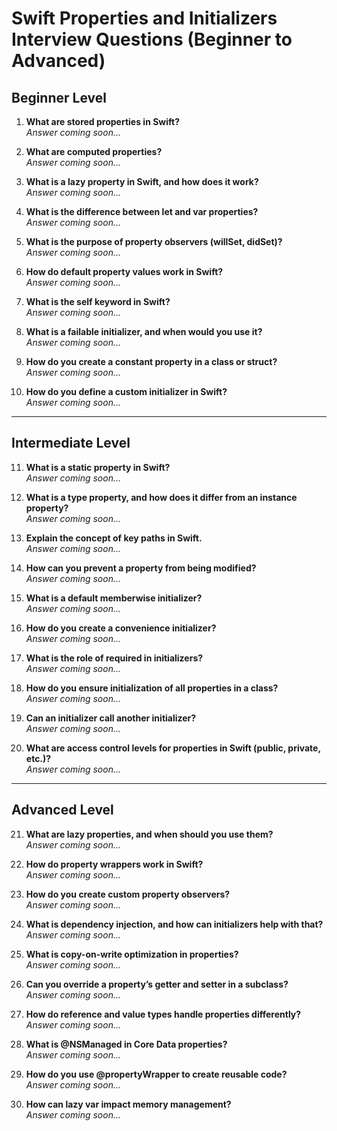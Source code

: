 # Swift Properties and Initializers Interview Questions (Beginner to Advanced)

## Beginner Level

1. **What are stored properties in Swift?**  
   *Answer coming soon...*

2. **What are computed properties?**  
   *Answer coming soon...*

3. **What is a lazy property in Swift, and how does it work?**  
   *Answer coming soon...*

4. **What is the difference between let and var properties?**  
   *Answer coming soon...*

5. **What is the purpose of property observers (willSet, didSet)?**  
   *Answer coming soon...*

6. **How do default property values work in Swift?**  
   *Answer coming soon...*

7. **What is the self keyword in Swift?**  
   *Answer coming soon...*

8. **What is a failable initializer, and when would you use it?**  
   *Answer coming soon...*

9. **How do you create a constant property in a class or struct?**  
   *Answer coming soon...*

10. **How do you define a custom initializer in Swift?**  
    *Answer coming soon...*

---

## Intermediate Level

11. **What is a static property in Swift?**  
    *Answer coming soon...*

12. **What is a type property, and how does it differ from an instance property?**  
    *Answer coming soon...*

13. **Explain the concept of key paths in Swift.**  
    *Answer coming soon...*

14. **How can you prevent a property from being modified?**  
    *Answer coming soon...*

15. **What is a default memberwise initializer?**  
    *Answer coming soon...*

16. **How do you create a convenience initializer?**  
    *Answer coming soon...*

17. **What is the role of required in initializers?**  
    *Answer coming soon...*

18. **How do you ensure initialization of all properties in a class?**  
    *Answer coming soon...*

19. **Can an initializer call another initializer?**  
    *Answer coming soon...*

20. **What are access control levels for properties in Swift (public, private, etc.)?**  
    *Answer coming soon...*

---

## Advanced Level

21. **What are lazy properties, and when should you use them?**  
    *Answer coming soon...*

22. **How do property wrappers work in Swift?**  
    *Answer coming soon...*

23. **How do you create custom property observers?**  
    *Answer coming soon...*

24. **What is dependency injection, and how can initializers help with that?**  
    *Answer coming soon...*

25. **What is copy-on-write optimization in properties?**  
    *Answer coming soon...*

26. **Can you override a property’s getter and setter in a subclass?**  
    *Answer coming soon...*

27. **How do reference and value types handle properties differently?**  
    *Answer coming soon...*

28. **What is @NSManaged in Core Data properties?**  
    *Answer coming soon...*

29. **How do you use @propertyWrapper to create reusable code?**  
    *Answer coming soon...*

30. **How can lazy var impact memory management?**  
    *Answer coming soon...*
